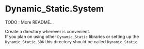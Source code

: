 # Dynamic_Static.System
TODO : More README...

Create a directory wherever is convenient.  
If you plan on using other `Dynamic_Static` libraries or setting up the `Dynamic_Static.SDK` this directory should be called `Dynamic_Static`.
